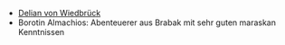 * [Delian von Wiedbrück](Personen.md#Delian%20von%20Wiedbrück)
* Borotin Almachios: Abenteuerer aus Brabak mit sehr guten maraskan Kenntnissen